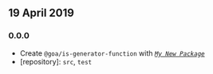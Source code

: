 ## 19 April 2019

### 0.0.0

- Create `@goa/is-generator-function` with _[`My New Package`](https://mnpjs.org)_
- [repository]: `src`, `test`
